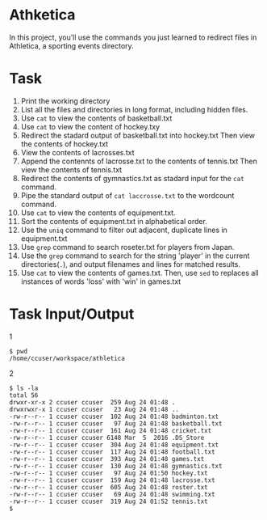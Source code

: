 # Athketica
In this project, you’ll use the commands you just learned to redirect files in Athletica, a sporting events directory.

Task 
=

1. Print the working directory
2. List all the files and directories in long format, including hidden files.
3. Use `cat` to view the contents of basketball.txt
4. Use `cat` to view the content of hockey.txy
5. Redirect the stadard output of basketball.txt into hockey.txt Then view the contents of hockey.txt
6. View the contents of lacrosses.txt 
7. Append the contennts of lacrosse.txt to the contents of tennis.txt Then view the contents of tennis.txt
8. Redirect the contents of gymnastics.txt as stadard input for the `cat` command. 
9. Pipe the standard output of `cat laccrosse.txt` to the wordcount command. 
10. Use `cat` to view the contents of equipment.txt.
11. Sort the contents of equipment.txt in alphabetical order. 
12. Use the `uniq` command to filter out adjacent, duplicate lines in equipment.txt
13. Use `grep` command to search roseter.txt for players from Japan. 
14. Use the `grep` command to search for the string 'player' in the current directories(`.`), and output filenames and lines for matched results.
15. Use `cat` to view the contents of games.txt. Then, use `sed` to replaces all instances of words 'loss' with 'win' in games.txt


Task Input/Output
=
1
```
$ pwd
/home/ccuser/workspace/athletica
```
2 

```
$ ls -la
total 56
drwxr-xr-x 2 ccuser ccuser  259 Aug 24 01:48 .
drwxrwxr-x 1 ccuser ccuser   23 Aug 24 01:48 ..
-rw-r--r-- 1 ccuser ccuser  102 Aug 24 01:48 badminton.txt
-rw-r--r-- 1 ccuser ccuser   97 Aug 24 01:48 basketball.txt
-rw-r--r-- 1 ccuser ccuser  161 Aug 24 01:48 cricket.txt
-rw-r--r-- 1 ccuser ccuser 6148 Mar  5  2016 .DS_Store
-rw-r--r-- 1 ccuser ccuser  304 Aug 24 01:48 equipment.txt
-rw-r--r-- 1 ccuser ccuser  117 Aug 24 01:48 football.txt
-rw-r--r-- 1 ccuser ccuser  393 Aug 24 01:48 games.txt
-rw-r--r-- 1 ccuser ccuser  130 Aug 24 01:48 gymnastics.txt
-rw-r--r-- 1 ccuser ccuser   97 Aug 24 01:50 hockey.txt
-rw-r--r-- 1 ccuser ccuser  159 Aug 24 01:48 lacrosse.txt
-rw-r--r-- 1 ccuser ccuser  605 Aug 24 01:48 roster.txt
-rw-r--r-- 1 ccuser ccuser   69 Aug 24 01:48 swimming.txt
-rw-r--r-- 1 ccuser ccuser  319 Aug 24 01:52 tennis.txt
$ 
```
